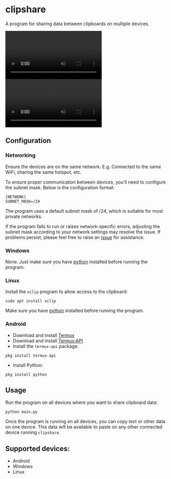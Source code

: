 # clipshare

A program for sharing data between clipboards on multiple devices.

![clipshare running on my laptop](clipshare_laptop.mp4)
![clipshare running on my phone](clipshare_phone.mp4)

## Configuration

### Networking

Ensure the devices are on the same network. E.g. Connected to the same WiFi, sharing the same hotspot, etc.

To ensure proper communication between devices, you'll need to configure the subnet mask. Below is the configuration format:

```
[NETWORK]
SUBNET_MASK=/24
```

The program uses a default subnet mask of /24, which is suitable for most private networks.

If the program fails to run or raises network-specific errors, adjusting the subnet mask according to your network settings may resolve the issue. If problems persist, please feel free to raise an [issue](https://github.com/ARandomBoiIsMe/clipshare/issues) for assistance.

### Windows

None. Just make sure you have [python](https://www.python.org/downloads/) installed before running the program.

### Linux

Install the `xclip` program to allow access to the clipboard:

```
sudo apt install xclip
```

Make sure you have [python](https://www.python.org/downloads/) installed before running the program.

### Android

- Download and install [Termux](https://termux.dev/en/)
- Download and install [Termux:API](https://f-droid.org/packages/com.termux.api/)
- Install the `termux-api` package:

```
pkg install termux-api
```

- Install Python:

```
pkg install python
```

## Usage

Run the program on all devices where you want to share clipboard data:

```
python main.py
```

Once the program is running on all devices, you can copy text or other data on one device. This data will be available to paste on any other connected device running `clipshare`.

## Supported devices:

- Android
- Windows
- Linux